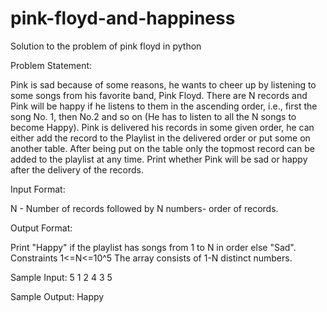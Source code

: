 # pink-floyd-and-happiness
Solution to the problem of pink floyd in python

Problem Statement:

Pink is sad because of some reasons, he wants to cheer up by listening to some songs from his favorite band, Pink Floyd.
There are N records and Pink will be happy if he listens to them in the ascending order, i.e., first the song No. 1, then No.2 and so on (He has to listen to all the N songs to become Happy).
Pink is delivered his records in some given order, he can either add the record to the Playlist in the delivered order or put some on another table. After being put on the table only the topmost record can be added to the playlist at any time.
Print whether Pink will be sad or happy after the delivery of the records.

Input Format:

N - Number of records followed by
N numbers- order of records.

Output Format:

Print "Happy" if the playlist has songs from 1 to N in order else "Sad".
Constraints
1<=N<=10^5
The array consists of 1-N distinct numbers.

Sample Input:
5
1 2 4 3 5

Sample Output:
Happy

